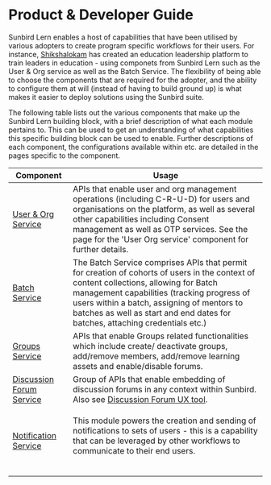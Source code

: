 # Product & Developer Guide

Sunbird Lern enables a host of capabilities that have been utilised by various adopters to create program specific workflows for their users. For instance, [Shikshalokam](https://shikshalokam.org) has created an education leadership platform to train leaders in education - using componets from Sunbird Lern such as the User & Org service as well as the Batch Service. The flexibility of being able to choose the components that are required for the adopter, and the ability to configure them at will (instead of having to build ground up) is what makes it easier to deploy solutions using the Sunbird suite.

&#x20;   <mark style="color:green;"></mark>   &#x20;

The following table lists out the various components that make up the Sunbird Lern building block, with a brief description of what each module pertains to. This can be used to get an understanding of what capabilities this specific building block can be used to enable. Further descriptions of each component, the configurations available within etc. are detailed in the pages specific to the component.&#x20;

<mark style="color:green;"></mark>

| **Component**                                                                           | **Usage**                                                                                                                                                                                                                                                                                                           |
| --------------------------------------------------------------------------------------- | ------------------------------------------------------------------------------------------------------------------------------------------------------------------------------------------------------------------------------------------------------------------------------------------------------------------- |
| [User & Org Service](https://github.com/project-sunbird/sunbird-lms-service)            | APIs that enable user and org management operations (including C-R-U-D) for users and organisations on the platform, as well as several other capabilities including Consent management as well as OTP services. See the page for the 'User Org service' component for further details.                             |
| [Batch Service](https://github.com/project-sunbird/sunbird-course-service)              | The Batch Service comprises APIs that permit for creation of cohorts of users in the context of content collections, allowing for Batch management capabilities (tracking progress of users within a batch, assigning of mentors to batches as well as start and end dates for batches, attaching credentials etc.) |
| [Groups Service](https://github.com/project-sunbird/groups-service)                     | APIs that enable Groups related functionalities which include create/ deactivate groups, add/remove members, add/remove learning assets and enable/disable forums.                                                                                                                                                  |
| [Discussion Forum Service](https://github.com/Sunbird-Ed/discussions-middleware)        | Group of APIs that enable embedding of discussion forums in any context within Sunbird. Also see [Discussion Forum UX tool](https://github.com/Sunbird-Ed/discussions-UI).                                                                                                                                          |
| [Notification Service](https://github.com/project-sunbird/sunbird-notification-service) | <p>This module powers the creation and sending of notifications to sets of users - this is a capability that can be leveraged by other workflows to communicate to their end users.<br><br></p>                                                                                                                     |

